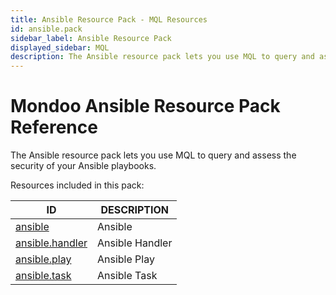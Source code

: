 ```yaml
---
title: Ansible Resource Pack - MQL Resources
id: ansible.pack
sidebar_label: Ansible Resource Pack
displayed_sidebar: MQL
description: The Ansible resource pack lets you use MQL to query and assess the security of your Ansible playbooks.
---
```


# Mondoo Ansible Resource Pack Reference

The Ansible resource pack lets you use MQL to query and assess the security of your Ansible playbooks.

Resources included in this pack:

| ID                                    | DESCRIPTION     |
| ------------------------------------- | --------------- |
| [ansible](ansible.md)                 | Ansible         |
| [ansible.handler](ansible.handler.md) | Ansible Handler |
| [ansible.play](ansible.play.md)       | Ansible Play    |
| [ansible.task](ansible.task.md)       | Ansible Task    |
